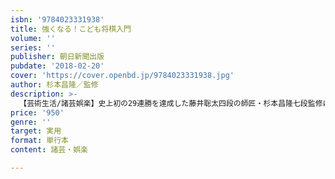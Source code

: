 ```yaml
---
isbn: '9784023331938'
title: 強くなる！こども将棋入門
volume: ''
series: ''
publisher: 朝日新聞出版
pubdate: '2018-02-20'
cover: 'https://cover.openbd.jp/9784023331938.jpg'
author: 杉本昌隆／監修
description: >-
  【芸術生活/諸芸娯楽】史上初の29連勝を達成した藤井聡太四段の師匠・杉本昌隆七段監修による、子ども向け将棋入門書。駒の特徴や棋譜の読み方といった基礎知識から、序盤・中盤・終盤の戦い方まで、マンガと図解でビジュアル解説。役立つ練習問題、藤井四段にまつわるコラムも収録。
price: '950'
genre: ''
target: 実用
format: 単行本
content: 諸芸・娯楽

---
```

